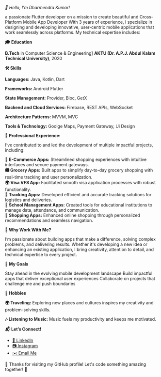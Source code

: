*👋 Hello, I'm Dharmendra Kumar!*

a passionate Flutter developer on a mission to create beautiful and Cross-Platform Mobile App Developer With 3 years of experience, I specialize in designing and developing innovative, user-centric mobile applications that work seamlessly across platforms. My technical expertise includes:


**🎓 Education**

**B.Tech** in Computer Science & Engineering]
**AKTU (Dr. A.P.J. Abdul Kalam Technical University)**, 2020

**🛠️ Skills**

**Languages:**  Java, Kotlin, Dart

**Frameworks:**  Android Flutter

**State Management:**  Provider, Bloc, GetX

**Backend and Cloud Services:**  Firebase, REST APIs, WebSocket

**Architecture Patterns:**  MVVM, MVC

**Tools & Technology:**  Goolge Maps, Payment Gateway, Ui Design




**💼 Professional Experience:**

I’ve contributed to and led the development of multiple impactful projects, including:

**🛒 E-Commerce Apps:**  Streamlined shopping experiences with intuitive interfaces and secure payment gateways.  
**🛍️ Grocery Apps:**  Built apps to simplify day-to-day grocery shopping with real-time tracking and user personalization.  
**🌍 Visa VFS App:**  Facilitated smooth visa application processes with robust functionality.  
**🚚 Tracking Apps:**  Developed efficient and accurate tracking solutions for logistics and deliveries.  
**🏫 School Management Apps:**  Created tools for educational institutions to manage data, attendance, and communication.  
**🛒 Shopping Apps:**  Enhanced online shopping through personalized recommendations and seamless navigation.


**🌟 Why Work With Me?**

I’m passionate about building apps that make a difference, solving complex problems, and delivering results. Whether it's developing a new idea or enhancing an existing application, I bring creativity, attention to detail, and technical expertise to every project.


**🎯 My Goals**

Stay ahead in the evolving mobile development landscape
Build impactful apps that deliver exceptional user experiences
Collaborate on projects that challenge me and push boundaries

**🎵 Hobbies**

**🌍 Traveling:** Exploring new places and cultures inspires my creativity and problem-solving skills.

**🎶 Listening to Music:** Music fuels my productivity and keeps me motivated.

**📬 Let’s Connect!**

- [💼 LinkedIn](https://www.linkedin.com/in/dharmendra-kumar-flutter-developer?utm_source=share&utm_campaign=share_via&utm_content=profile&utm_medium=android_app)
- [📷 Instagram](https://www.instagram.com/mr_dharmendr06/?igsh=cTk1bmtrZWZrMzg1)
- [✉️ Email Me](mailto:dharm.dk1999@gmail.com)


🙏 Thanks for visiting my GitHub profile! Let's code something amazing together! 🚀
